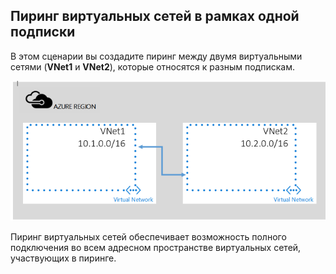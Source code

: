 ## <a name="peering-vnets-in-the-same-subscription"></a>Пиринг виртуальных сетей в рамках одной подписки
В этом сценарии вы создадите пиринг между двумя виртуальными сетями (**VNet1** и **VNet2**), которые относятся к разным подпискам. 

![Базовый сценарий](./media/virtual-networks-create-vnetpeering-scenario-basic-include/figure01.PNG)

Пиринг виртуальных сетей обеспечивает возможность полного подключения во всем адресном пространстве виртуальных сетей, участвующих в пиринге.    

